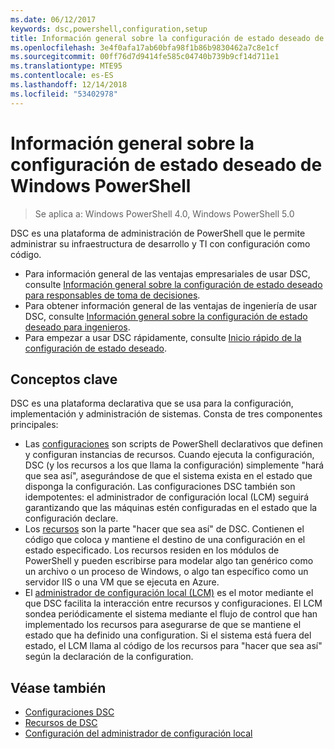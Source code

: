 ```yaml
---
ms.date: 06/12/2017
keywords: dsc,powershell,configuration,setup
title: Información general sobre la configuración de estado deseado de Windows PowerShell
ms.openlocfilehash: 3e4f0afa17ab60bfa98f1b86b9830462a7c8e1cf
ms.sourcegitcommit: 00ff76d7d9414fe585c04740b739b9cf14d711e1
ms.translationtype: MTE95
ms.contentlocale: es-ES
ms.lasthandoff: 12/14/2018
ms.locfileid: "53402978"
---
```

# <a name="windows-powershell-desired-state-configuration-overview"></a>Información general sobre la configuración de estado deseado de Windows PowerShell

> Se aplica a: Windows PowerShell 4.0, Windows PowerShell 5.0

DSC es una plataforma de administración de PowerShell que le permite administrar su infraestructura de desarrollo y TI con configuración como código.

- Para información general de las ventajas empresariales de usar DSC, consulte [Información general sobre la configuración de estado deseado para responsables de toma de decisiones](decisionMaker.md).
- Para obtener información general de las ventajas de ingeniería de usar DSC, consulte [Información general sobre la configuración de estado deseado para ingenieros](DscForEngineers.md).
- Para empezar a usar DSC rápidamente, consulte [Inicio rápido de la configuración de estado deseado](../quickstarts/website-quickstart.md).

## <a name="key-concepts"></a>Conceptos clave

DSC es una plataforma declarativa que se usa para la configuración, implementación y administración de sistemas. Consta de tres componentes principales:

- Las [configuraciones](../configurations/configurations.md) son scripts de PowerShell declarativos que definen y configuran instancias de recursos.
    Cuando ejecuta la configuración, DSC (y los recursos a los que llama la configuración) simplemente "hará que sea así", asegurándose de que el sistema exista en el estado que disponga la configuración.
    Las configuraciones DSC también son idempotentes: el administrador de configuración local (LCM) seguirá garantizando que las máquinas estén configuradas en el estado que la configuración declare.
- Los [recursos](../resources/resources.md) son la parte "hacer que sea así" de DSC. Contienen el código que coloca y mantiene el destino de una configuración en el estado especificado.
    Los recursos residen en los módulos de PowerShell y pueden escribirse para modelar algo tan genérico como un archivo o un proceso de Windows, o algo tan específico como un servidor IIS o una VM que se ejecuta en Azure.
- El [administrador de configuración local (LCM)](../managing-nodes/metaConfig.md) es el motor mediante el que DSC facilita la interacción entre recursos y configuraciones.
    El LCM sondea periódicamente el sistema mediante el flujo de control que han implementado los recursos para asegurarse de que se mantiene el estado que ha definido una configuration.
    Si el sistema está fuera del estado, el LCM llama al código de los recursos para "hacer que sea así" según la declaración de la configuration.

## <a name="see-also"></a>Véase también

- [Configuraciones DSC](../configurations/configurations.md)
- [Recursos de DSC](../resources/resources.md)
- [Configuración del administrador de configuración local](../managing-nodes/metaConfig.md)
